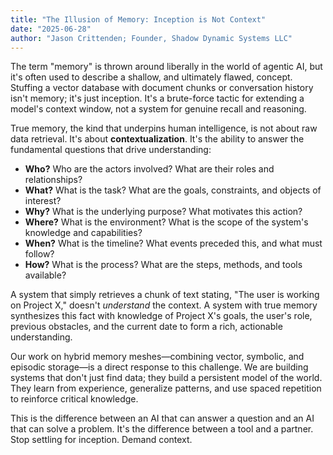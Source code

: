 ```yaml
---
title: "The Illusion of Memory: Inception is Not Context"
date: "2025-06-28"
author: "Jason Crittenden; Founder, Shadow Dynamic Systems LLC"
---
```


The term "memory" is thrown around liberally in the world of agentic AI, but it's often used to describe a shallow, and ultimately flawed, concept. Stuffing a vector database with document chunks or conversation history isn't memory; it's just inception. It's a brute-force tactic for extending a model's context window, not a system for genuine recall and reasoning.

True memory, the kind that underpins human intelligence, is not about raw data retrieval. It's about **contextualization**. It's the ability to answer the fundamental questions that drive understanding:

*   **Who?** Who are the actors involved? What are their roles and relationships?
*   **What?** What is the task? What are the goals, constraints, and objects of interest?
*   **Why?** What is the underlying purpose? What motivates this action?
*   **Where?** What is the environment? What is the scope of the system's knowledge and capabilities?
*   **When?** What is the timeline? What events preceded this, and what must follow?
*   **How?** What is the process? What are the steps, methods, and tools available?

A system that simply retrieves a chunk of text stating, "The user is working on Project X," doesn't *understand* the context. A system with true memory synthesizes this fact with knowledge of Project X's goals, the user's role, previous obstacles, and the current date to form a rich, actionable understanding.

Our work on hybrid memory meshes—combining vector, symbolic, and episodic storage—is a direct response to this challenge. We are building systems that don't just find data; they build a persistent model of the world. They learn from experience, generalize patterns, and use spaced repetition to reinforce critical knowledge.

This is the difference between an AI that can answer a question and an AI that can solve a problem. It's the difference between a tool and a partner. Stop settling for inception. Demand context.